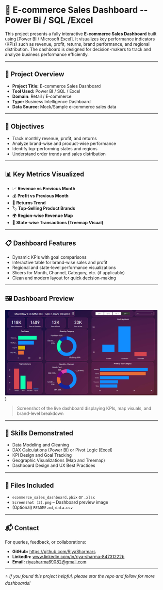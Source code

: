 # 🛒 E-commerce Sales Dashboard -- Power Bi / SQL /Excel

This project presents a fully interactive **E-commerce Sales Dashboard** built using [Power BI / Microsoft Excel]. It visualizes key performance indicators (KPIs) such as revenue, profit, returns, brand performance, and regional distribution. The dashboard is designed for decision-makers to track and analyze business performance efficiently.

---

## 📌 Project Overview

- **Project Title:** E-commerce Sales Dashboard
- **Tool Used:** Power BI / SQL / Excel
- **Domain:** Retail / E-commerce
- **Type:** Business Intelligence Dashboard
- **Data Source:** Mock/Sample e-commerce sales data

---

## 🎯 Objectives

- Track monthly revenue, profit, and returns
- Analyze brand-wise and product-wise performance
- Identify top-performing states and regions
- Understand order trends and sales distribution

---

## 📊 Key Metrics Visualized

- 📈 **Revenue vs Previous Month**
- 💰 **Profit vs Previous Month**
- 🔁 **Returns Trend**
- 🏷️ **Top-Selling Product Brands**
- 🌍 **Region-wise Revenue Map**
- 🧩 **State-wise Transactions (Treemap Visual)**

---

## 📋 Dashboard Features

- Dynamic KPIs with goal comparisons  
- Interactive table for brand-wise sales and profit  
- Regional and state-level performance visualizations  
- Slicers for Month, Channel, Category, etc. (if applicable)  
- Clean and modern layout for quick decision-making  

---

## 🖼️ Dashboard Preview

![E-commerce Dashboard](https://github.com/RiyaSharmars/Ecommerce-Sales-Dashboard/blob/main/Screenshot%202.png)
)

> Screenshot of the live dashboard displaying KPIs, map visuals, and brand-level breakdown

---

## 🧠 Skills Demonstrated

- Data Modeling and Cleaning  
- DAX Calculations (Power BI) or Pivot Logic (Excel)  
- KPI Design and Goal Tracking  
- Geographic Visualizations (Map and Treemap)  
- Dashboard Design and UX Best Practices  

---

## 📂 Files Included

- `ecommerce_sales_dashboard.pbix` or `.xlsx`
- `Screenshot (3).png` – Dashboard preview image
- (Optional) `README.md`, `data.csv`

---

## 📬 Contact

For queries, feedback, or collaborations:

- **GitHub:** https://github.com/RiyaSharmars
- **LinkedIn:** www.linkedin.com/in/riya-sharma-84731222b 
- **Email:** riyasharma69082@gmail.com

---

⭐ _If you found this project helpful, please star the repo and follow for more dashboards!_
